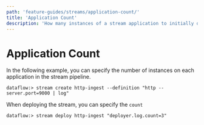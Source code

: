 ```yaml
---
path: 'feature-guides/streams/application-count/'
title: 'Application Count'
description: 'How many instances of a stream application to initially deploy'
---
```


# Application Count

In the following example, you can specify the number of instances on each application in the stream pipeline.

```
dataflow:> stream create http-ingest --definition "http --server.port=9000 | log"
```

When deploying the stream, you can specify the `count`

```
dataflow:> stream deploy http-ingest "deployer.log.count=3"
```
